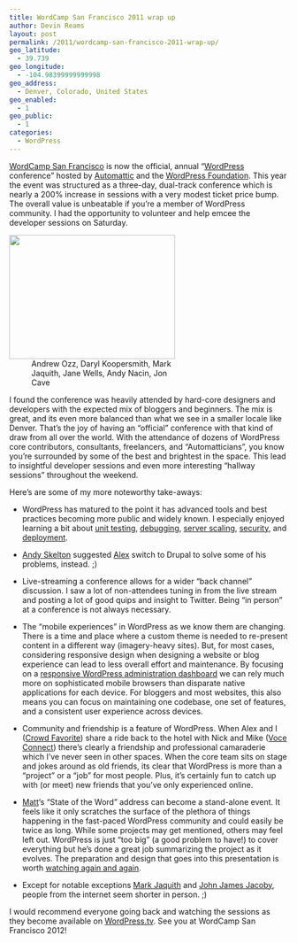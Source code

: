 ```yaml
---
title: WordCamp San Francisco 2011 wrap up
author: Devin Reams
layout: post
permalink: /2011/wordcamp-san-francisco-2011-wrap-up/
geo_latitude:
  - 39.739
geo_longitude:
  - -104.98399999999998
geo_address:
  - Denver, Colorado, United States
geo_enabled:
  - 1
geo_public:
  - 1
categories:
  - WordPress
---
```

[WordCamp San Francisco][1] is now the official, annual &#8220;[WordPress][2] conference&#8221; hosted by [Automattic][3] and the [WordPress Foundation][4]. This year the event was structured as a three-day, dual-track conference which is nearly a 200% increase in sessions with a very modest ticket price bump. The overall value is unbeatable if you&#8217;re a member of WordPress community. I had the opportunity to volunteer and help emcee the developer sessions on Saturday.

<dl id="attachment_2126" class="wp-caption aligncenter" style="max-width:300px">
  <dt>
    <a href="http://devin.reams.me/2011/wordcamp-san-francisco-2011-wrap-up/20110815-091219-jpg/" rel="attachment wp-att-2126"><img src="http://devin.reams.me/wp-content/uploads/2011/08/20110815-091219-300x224.jpg" alt="" title="WordPress core team" width="300" height="224" class="size-medium wp-image-2126" /></a>
  </dt>
  
  <dd>
    Andrew Ozz, Daryl Koopersmith, Mark Jaquith, Jane Wells, Andy Nacin, Jon Cave
  </dd>
</dl>

I found the conference was heavily attended by hard-core designers and developers with the expected mix of bloggers and beginners. The mix is great, and its even more balanced than what we see in a smaller locale like Denver. That&#8217;s the joy of having an &#8220;official&#8221; conference with that kind of draw from all over the world. With the attendance of dozens of WordPress core contributors, consultants, freelancers, and &#8220;Automatticians&#8221;, you know you&#8217;re surrounded by some of the best and brightest in the space. This lead to insightful developer sessions and even more interesting &#8220;hallway sessions&#8221; throughout the weekend.

Here&#8217;s are some of my more noteworthy take-aways:

*   WordPress has matured to the point it has advanced tools and best practices becoming more public and widely known. I especially enjoyed learning a bit about [unit testing][5], [debugging][6], [server scaling][7], [security][8], and [deployment][9].

*   [Andy Skelton][10] suggested [Alex][11] switch to Drupal to solve some of his problems, instead. ;)

*   Live-streaming a conference allows for a wider &#8220;back channel&#8221; discussion. I saw a lot of non-attendees tuning in from the live stream and posting a lot of good quips and insight to Twitter. Being &#8220;in person&#8221; at a conference is not always necessary.

*   The &#8220;mobile experiences&#8221; in WordPress as we know them are changing. There is a time and place where a custom theme is needed to re-present content in a different way (imagery-heavy sites). But, for most cases, considering responsive design when designing a website or blog experience can lead to less overall effort and maintenance. By focusing on a [responsive WordPress administration dashboard][12] we can rely much more on sophisticated mobile browsers than disparate native applications for each device. For bloggers and most websites, this also means you can focus on maintaining one codebase, one set of features, and a consistent user experience across devices.

*   Community and friendship is a feature of WordPress. When Alex and I ([Crowd Favorite][13]) share a ride back to the hotel with Nick and Mike ([Voce Connect][14]) there&#8217;s clearly a friendship and professional camaraderie which I&#8217;ve never seen in other spaces. When the core team sits on stage and jokes around as old friends, its clear that WordPress is more than a &#8220;project&#8221; or a &#8220;job&#8221; for most people. Plus, it&#8217;s certainly fun to catch up with (or meet) new friends that you&#8217;ve only experienced online.

*   [Matt][15]&#8216;s &#8220;State of the Word&#8221; address can become a stand-alone event. It feels like it only scratches the surface of the plethora of things happening in the fast-paced WordPress community and could easily be twice as long. While some projects may get mentioned, others may feel left out. WordPress is just &#8220;too big&#8221; (a good problem to have!) to cover everything but he&#8217;s done a great job summarizing the project as it evolves. The preparation and design that goes into this presentation is worth [watching again and again][16].

*   Except for notable exceptions [Mark Jaquith][17] and [John James Jacoby][18], people from the internet seem shorter in person. ;)

I would recommend everyone going back and watching the sessions as they become available on [WordPress.tv][19]. See you at WordCamp San Francisco 2012!

 [1]: http://sf.wordcamp.org
 [2]: http://wordpress.org
 [3]: http://automattic.com
 [4]: http://wordpressfoundation.org/
 [5]: http://2011.sf.wordcamp.org/session/unit-testing-will-change-your-life/
 [6]: http://2011.sf.wordcamp.org/session/debugging-in-wordpress/
 [7]: http://askbarry2011.wordpress.com/
 [8]: http://2011.sf.wordcamp.org/session/secure-iframe-communication-in-a-pre-postmessage-world/
 [9]: http://2011.sf.wordcamp.org/session/scaling-servers-and-deploys-oh-my/
 [10]: http://andyskelton.com/
 [11]: http://alexking.org
 [12]: http://sara-cannon.com/blog/2011/07/31/speaking-at-wordcamp-san-francisco-on-responsive-web-design/
 [13]: http://crowdfavorite.com
 [14]: http://vocecommunications.com/voce-connect/
 [15]: http://ma.tt
 [16]: http://wordpress.tv/2011/08/14/matt-mullenweg-state-of-the-word-2011/
 [17]: http://markjaquith.com/
 [18]: http://en.gravatar.com/johnjamesjacoby
 [19]: http://wordpress.tv